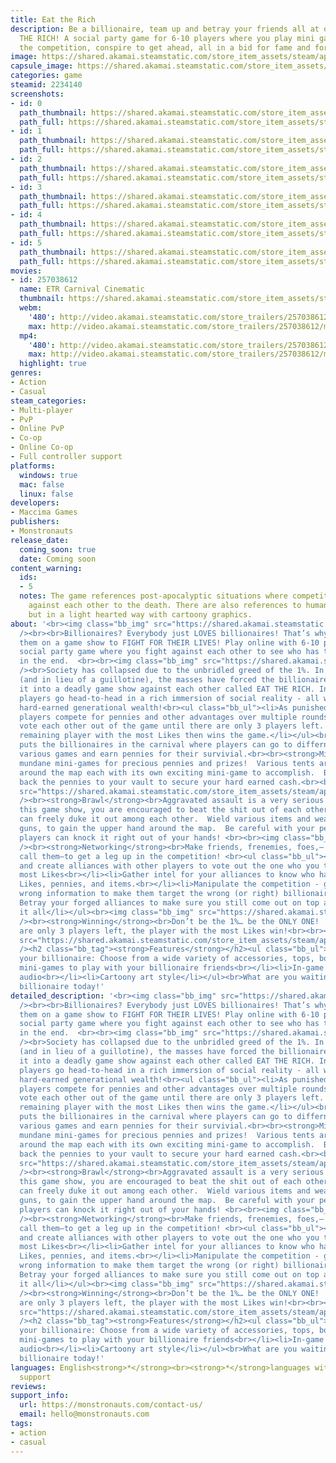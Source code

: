 ```yaml
---
title: Eat the Rich
description: Be a billionaire, team up and betray your friends all at once in EAT
  THE RICH! A social party game for 6-10 players where you play mini games, vote out
  the competition, conspire to get ahead, all in a bid for fame and fortune!
image: https://shared.akamai.steamstatic.com/store_item_assets/steam/apps/2234140/header.jpg?t=1731574670
capsule_image: https://shared.akamai.steamstatic.com/store_item_assets/steam/apps/2234140/capsule_231x87.jpg?t=1731574670
categories: game
steamid: 2234140
screenshots:
- id: 0
  path_thumbnail: https://shared.akamai.steamstatic.com/store_item_assets/steam/apps/2234140/ss_f3bcfde1e6f3dbbea0de19e39da2505acdd3afab.600x338.jpg?t=1731574670
  path_full: https://shared.akamai.steamstatic.com/store_item_assets/steam/apps/2234140/ss_f3bcfde1e6f3dbbea0de19e39da2505acdd3afab.1920x1080.jpg?t=1731574670
- id: 1
  path_thumbnail: https://shared.akamai.steamstatic.com/store_item_assets/steam/apps/2234140/ss_c232451a29590bed6cd3dec711f61b46cc020b02.600x338.jpg?t=1731574670
  path_full: https://shared.akamai.steamstatic.com/store_item_assets/steam/apps/2234140/ss_c232451a29590bed6cd3dec711f61b46cc020b02.1920x1080.jpg?t=1731574670
- id: 2
  path_thumbnail: https://shared.akamai.steamstatic.com/store_item_assets/steam/apps/2234140/ss_44ed6e53f5ee243464dcedb867fbd2e46fb649ab.600x338.jpg?t=1731574670
  path_full: https://shared.akamai.steamstatic.com/store_item_assets/steam/apps/2234140/ss_44ed6e53f5ee243464dcedb867fbd2e46fb649ab.1920x1080.jpg?t=1731574670
- id: 3
  path_thumbnail: https://shared.akamai.steamstatic.com/store_item_assets/steam/apps/2234140/ss_4f11363f06de3b530e9a6c7e702d18c20c7be4ad.600x338.jpg?t=1731574670
  path_full: https://shared.akamai.steamstatic.com/store_item_assets/steam/apps/2234140/ss_4f11363f06de3b530e9a6c7e702d18c20c7be4ad.1920x1080.jpg?t=1731574670
- id: 4
  path_thumbnail: https://shared.akamai.steamstatic.com/store_item_assets/steam/apps/2234140/ss_d793cadaac3c43637f73d35e047cc823af2236e1.600x338.jpg?t=1731574670
  path_full: https://shared.akamai.steamstatic.com/store_item_assets/steam/apps/2234140/ss_d793cadaac3c43637f73d35e047cc823af2236e1.1920x1080.jpg?t=1731574670
- id: 5
  path_thumbnail: https://shared.akamai.steamstatic.com/store_item_assets/steam/apps/2234140/ss_6a96de85b9f912cd89707598d47bd7965a0ca8c3.600x338.jpg?t=1731574670
  path_full: https://shared.akamai.steamstatic.com/store_item_assets/steam/apps/2234140/ss_6a96de85b9f912cd89707598d47bd7965a0ca8c3.1920x1080.jpg?t=1731574670
movies:
- id: 257038612
  name: ETR Carnival Cinematic
  thumbnail: https://shared.akamai.steamstatic.com/store_item_assets/steam/apps/257038612/movie.293x165.jpg?t=1721254380
  webm:
    '480': http://video.akamai.steamstatic.com/store_trailers/257038612/movie480_vp9.webm?t=1721254380
    max: http://video.akamai.steamstatic.com/store_trailers/257038612/movie_max_vp9.webm?t=1721254380
  mp4:
    '480': http://video.akamai.steamstatic.com/store_trailers/257038612/movie480.mp4?t=1721254380
    max: http://video.akamai.steamstatic.com/store_trailers/257038612/movie_max.mp4?t=1721254380
  highlight: true
genres:
- Action
- Casual
steam_categories:
- Multi-player
- PvP
- Online PvP
- Co-op
- Online Co-op
- Full controller support
platforms:
  windows: true
  mac: false
  linux: false
developers:
- Maccima Games
publishers:
- Monstronauts
release_date:
  coming_soon: true
  date: Coming soon
content_warning:
  ids:
  - 5
  notes: The game references post-apocalyptic situations where competitors are pitted
    against each other to the death. There are also references to humans being eaten,
    but in a light hearted way with cartoony graphics.
about: '<br><img class="bb_img" src="https://shared.akamai.steamstatic.com/store_item_assets/steam/apps/2234140/extras/etr_steam_store_section1_splash_art_transparent.png?t=1731574670"
  /><br><br>Billionaires? Everybody just LOVES billionaires! That’s why we’ve put
  them on a game show to FIGHT FOR THEIR LIVES! Play online with 6-10 players in this
  social party game where you fight against each other to see who has the most Likes
  in the end.  <br><br><img class="bb_img" src="https://shared.akamai.steamstatic.com/store_item_assets/steam/apps/2234140/extras/etr_steam_store_section2_theme.png?t=1731574670"
  /><br>Society has collapsed due to the unbridled greed of the 1%. In retribution
  (and in lieu of a guillotine), the masses have forced the billionaires who caused
  it into a deadly game show against each other called EAT THE RICH. In this gameshow,
  players go head-to-head in a rich immersion of social reality - all without their
  hard-earned generational wealth!<br><ul class="bb_ul"><li>As punished billionaires,
  players compete for pennies and other advantages over multiple rounds. <br></li><li>Players
  vote each other out of the game until there are only 3 players left. <br></li><li>The
  remaining player with the most Likes then wins the game.</li></ul><br>EAT THE RICH
  puts the billionaires in the carnival where players can go to differnt booths, play
  various games and earn pennies for their survivial.<br><br><strong>Mini-Games</strong><br>Play
  mundane mini-games for precious pennies and prizes!  Various tents are situated
  around the map each with its own exciting mini-game to accomplish.  Be sure to bring
  back the pennies to your vault to secure your hard earned cash.<br><br><img class="bb_img"
  src="https://shared.akamai.steamstatic.com/store_item_assets/steam/apps/2234140/extras/BrawlPhase4.gif?t=1731574670"
  /><br><strong>Brawl</strong><br>Aggravated assault is a very serious crime but in
  this game show, you are encouraged to beat the shit out of each other! Billionaires
  can freely duke it out among each other.  Wield various items and weapons, like
  guns, to gain the upper hand around the map.  Be careful with your pennies as other
  players can knock it right out of your hands! <br><br><img class="bb_img" src="https://shared.akamai.steamstatic.com/store_item_assets/steam/apps/2234140/extras/Elimination_Phase2.gif?t=1731574670"
  /><br><strong>Networking</strong><br>Make friends, frenemies, foes,– whatever you
  call them–to get a leg up in the competition! <br><ul class="bb_ul"><li>Be aggressive
  and create alliances with other players to vote out the one who you think has the
  most Likes<br></li><li>Gather intel for your alliances to know who has the most
  Likes, pennies, and items.<br></li><li>Manipulate the competition - give them the
  wrong information to make them target the wrong (or right) billionaire!<br></li><li>
  Betray your forged alliances to make sure you still come out on top at the end of
  it all</li></ul><br><img class="bb_img" src="https://shared.akamai.steamstatic.com/store_item_assets/steam/apps/2234140/extras/Victory5.gif?t=1731574670"
  /><br><strong>Winning</strong><br>Don’t be the 1%… be the ONLY ONE!  Once there
  are only 3 players left, the player with the most Likes win!<br><br><img class="bb_img"
  src="https://shared.akamai.steamstatic.com/store_item_assets/steam/apps/2234140/extras/etr_steam_store_section10_features.png?t=1731574670"
  /><h2 class="bb_tag"><strong>Features</strong></h2><ul class="bb_ul"><li>Customize
  your billionaire: Choose from a wide variety of accessories, tops, bottoms!<br></li><li>Several
  mini-games to play with your billionaire friends<br></li><li>In-game text chat and
  audio<br></li><li>Cartoony art style</li></ul><br>What are you waiting for? Be a
  billionaire today!'
detailed_description: '<br><img class="bb_img" src="https://shared.akamai.steamstatic.com/store_item_assets/steam/apps/2234140/extras/etr_steam_store_section1_splash_art_transparent.png?t=1731574670"
  /><br><br>Billionaires? Everybody just LOVES billionaires! That’s why we’ve put
  them on a game show to FIGHT FOR THEIR LIVES! Play online with 6-10 players in this
  social party game where you fight against each other to see who has the most Likes
  in the end.  <br><br><img class="bb_img" src="https://shared.akamai.steamstatic.com/store_item_assets/steam/apps/2234140/extras/etr_steam_store_section2_theme.png?t=1731574670"
  /><br>Society has collapsed due to the unbridled greed of the 1%. In retribution
  (and in lieu of a guillotine), the masses have forced the billionaires who caused
  it into a deadly game show against each other called EAT THE RICH. In this gameshow,
  players go head-to-head in a rich immersion of social reality - all without their
  hard-earned generational wealth!<br><ul class="bb_ul"><li>As punished billionaires,
  players compete for pennies and other advantages over multiple rounds. <br></li><li>Players
  vote each other out of the game until there are only 3 players left. <br></li><li>The
  remaining player with the most Likes then wins the game.</li></ul><br>EAT THE RICH
  puts the billionaires in the carnival where players can go to differnt booths, play
  various games and earn pennies for their survivial.<br><br><strong>Mini-Games</strong><br>Play
  mundane mini-games for precious pennies and prizes!  Various tents are situated
  around the map each with its own exciting mini-game to accomplish.  Be sure to bring
  back the pennies to your vault to secure your hard earned cash.<br><br><img class="bb_img"
  src="https://shared.akamai.steamstatic.com/store_item_assets/steam/apps/2234140/extras/BrawlPhase4.gif?t=1731574670"
  /><br><strong>Brawl</strong><br>Aggravated assault is a very serious crime but in
  this game show, you are encouraged to beat the shit out of each other! Billionaires
  can freely duke it out among each other.  Wield various items and weapons, like
  guns, to gain the upper hand around the map.  Be careful with your pennies as other
  players can knock it right out of your hands! <br><br><img class="bb_img" src="https://shared.akamai.steamstatic.com/store_item_assets/steam/apps/2234140/extras/Elimination_Phase2.gif?t=1731574670"
  /><br><strong>Networking</strong><br>Make friends, frenemies, foes,– whatever you
  call them–to get a leg up in the competition! <br><ul class="bb_ul"><li>Be aggressive
  and create alliances with other players to vote out the one who you think has the
  most Likes<br></li><li>Gather intel for your alliances to know who has the most
  Likes, pennies, and items.<br></li><li>Manipulate the competition - give them the
  wrong information to make them target the wrong (or right) billionaire!<br></li><li>
  Betray your forged alliances to make sure you still come out on top at the end of
  it all</li></ul><br><img class="bb_img" src="https://shared.akamai.steamstatic.com/store_item_assets/steam/apps/2234140/extras/Victory5.gif?t=1731574670"
  /><br><strong>Winning</strong><br>Don’t be the 1%… be the ONLY ONE!  Once there
  are only 3 players left, the player with the most Likes win!<br><br><img class="bb_img"
  src="https://shared.akamai.steamstatic.com/store_item_assets/steam/apps/2234140/extras/etr_steam_store_section10_features.png?t=1731574670"
  /><h2 class="bb_tag"><strong>Features</strong></h2><ul class="bb_ul"><li>Customize
  your billionaire: Choose from a wide variety of accessories, tops, bottoms!<br></li><li>Several
  mini-games to play with your billionaire friends<br></li><li>In-game text chat and
  audio<br></li><li>Cartoony art style</li></ul><br>What are you waiting for? Be a
  billionaire today!'
languages: English<strong>*</strong><br><strong>*</strong>languages with full audio
  support
reviews:
support_info:
  url: https://monstronauts.com/contact-us/
  email: hello@monstronauts.com
tags:
- action
- casual
---
```



